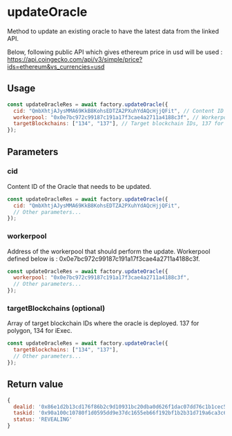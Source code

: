 # updateOracle

Method to update an existing oracle to have the latest data from the linked API.

Below, following public API which gives ethereum price in usd will be used : <https://api.coingecko.com/api/v3/simple/price?ids=ethereum&vs_currencies=usd>

## Usage

```js
const updateOracleRes = await factory.updateOracle({
  cid: "QmbXhtjAJysMMA69KkB8KohsEDTZA2PXuhYdAQcHjjQFit", // Content ID of the Oracle
  workerpool: "0x0e7bc972c99187c191a17f3cae4a2711a4188c3f", // Workerpool address (required)
  targetBlockchains: ["134", "137"], // Target blockchain IDs, 137 for polygon, 134 for iExec (required)
});
```

## Parameters

### cid

Content ID of the Oracle that needs to be updated.

```js
const updateOracleRes = await factory.updateOracle({
  cid: "QmbXhtjAJysMMA69KkB8KohsEDTZA2PXuhYdAQcHjjQFit",
  // Other parameters...
});
```

### workerpool

Address of the workerpool that should perform the update.
Workerpool defined below is : 0x0e7bc972c99187c191a17f3cae4a2711a4188c3f.

```js
const updateOracleRes = await factory.updateOracle({
  workerpool: "0x0e7bc972c99187c191a17f3cae4a2711a4188c3f",
  // Other parameters...
});
```

### targetBlockchains (optional)

Array of target blockchain IDs where the oracle is deployed. 137 for polygon, 134 for iExec.

```js
const updateOracleRes = await factory.updateOracle({
  targetBlockchains: ["134", "137"],
  // Other parameters...
});
```

## Return value

```js
{
  dealid: '0x86e1d2b13cd176f86b2c9d10931bc20dba0d626f1dac07dd76c1b1cec569f232',
  taskid: '0x90a100c10780f1d0595dd9e37dc1655eb66f192bf1b2b31d719a6ca3c6b62d07',
  status: 'REVEALING'
}
```
